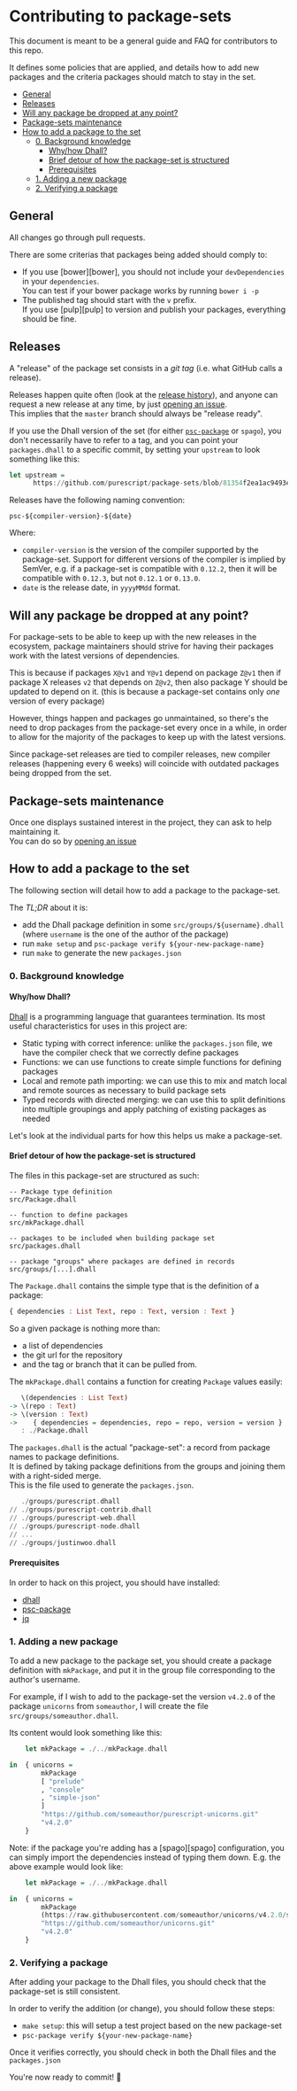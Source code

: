 # Contributing to package-sets

This document is meant to be a general guide and FAQ for contributors to this repo.

It defines some policies that are applied, and details how to add new packages and the
criteria packages should match to stay in the set.

<!-- START doctoc generated TOC please keep comment here to allow auto update -->
<!-- DON'T EDIT THIS SECTION, INSTEAD RE-RUN doctoc TO UPDATE -->


- [General](#general)
- [Releases](#releases)
- [Will any package be dropped at any point?](#will-any-package-be-dropped-at-any-point)
- [Package-sets maintenance](#package-sets-maintenance)
- [How to add a package to the set](#how-to-add-a-package-to-the-set)
  - [0. Background knowledge](#0-background-knowledge)
    - [Why/how Dhall?](#whyhow-dhall)
    - [Brief detour of how the package-set is structured](#brief-detour-of-how-the-package-set-is-structured)
    - [Prerequisites](#prerequisites)
  - [1. Adding a new package](#1-adding-a-new-package)
  - [2. Verifying a package](#2-verifying-a-package)

<!-- END doctoc generated TOC please keep comment here to allow auto update -->

## General

All changes go through pull requests.

There are some criterias that packages being added should comply to:
- If you use [bower][bower], you should not include your `devDependencies`
  in your `dependencies`.  
  You can test if your bower package works by running `bower i -p`
- The published tag should start with the `v` prefix.  
  If you use [pulp][pulp] to version and publish your packages, everything should be fine.

## Releases

A "release" of the package set consists in a *git tag* (i.e. what GitHub calls a release).

Releases happen quite often (look at the [release history][releases]), and anyone can request
a new release at any time, by just [opening an issue][issues].  
This implies that the `master` branch should always be "release ready".

If you use the Dhall version of the set (for either [`psc-package`][local-setup] or `spago`),
you don't necessarily have to refer to a tag, and you can point your `packages.dhall` to 
a specific commit, by setting your `upstream` to look something like this:
```haskell
let upstream =
      https://github.com/purescript/package-sets/blob/81354f2ea1ac9493eb05dfbd43adc6d183bc4ecd/src/packages.dhall
```

Releases have the following naming convention:
```
psc-${compiler-version}-${date}
```

Where:
- `compiler-version` is the version of the compiler supported by the package-set.
  Support for different versions of the compiler is implied by SemVer, e.g. if a package-set
  is compatible with `0.12.2`, then it will be compatible with `0.12.3`, but not `0.12.1` or
  `0.13.0`.
- `date` is the release date, in `yyyyMMdd` format.

## Will any package be dropped at any point?

For package-sets to be able to keep up with the new releases in the ecosystem,
package maintainers should strive for having their packages work with the latest
versions of dependencies.

This is because if packages `X@v1` and `Y@v1` depend on package `Z@v1` then if
package X releases `v2` that depends on `Z@v2`, then also package Y should be updated to 
depend on it. (this is because a package-set contains only *one* version of every package)

However, things happen and packages go unmaintained, so there's the need to drop packages
from the package-set every once in a while, in order to allow for the majority of the
packages to keep up with the latest versions.

Since package-set releases are tied to compiler releases, new compiler releases (happening
every 6 weeks) will coincide with outdated packages being dropped from the set.

## Package-sets maintenance

Once one displays sustained interest in the project, they can ask to help maintaining it.  
You can do so by [opening an issue][issues]

## How to add a package to the set

The following section will detail how to add a package to the package-set.

The *TL;DR* about it is:
- add the Dhall package definition in some `src/groups/${username}.dhall`
  (where `username` is the one of the author of the package)
- run `make setup` and `psc-package verify ${your-new-package-name}`
- run `make` to generate the new `packages.json`

### 0. Background knowledge

#### Why/how Dhall?

[Dhall](https://github.com/dhall-lang/dhall-lang) is a programming language that guarantees
termination. Its most useful characteristics for uses in this project are:
* Static typing with correct inference: unlike the `packages.json` file, we have the 
  compiler check that we correctly define packages
* Functions: we can use functions to create simple functions for defining packages
* Local and remote path importing: we can use this to mix and match local and remote
  sources as necessary to build package sets
* Typed records with directed merging: we can use this to split definitions into multiple
  groupings and apply patching of existing packages as needed

Let's look at the individual parts for how this helps us make a package-set.

#### Brief detour of how the package-set is structured

The files in this package-set are structured as such:

```
-- Package type definition
src/Package.dhall

-- function to define packages
src/mkPackage.dhall

-- packages to be included when building package set
src/packages.dhall

-- package "groups" where packages are defined in records
src/groups/[...].dhall
```

The `Package.dhall` contains the simple type that is the definition of a package:

```hs
{ dependencies : List Text, repo : Text, version : Text }
```

So a given package is nothing more than:
- a list of dependencies
- the git url for the repository
- and the tag or branch that it can be pulled from.

The `mkPackage.dhall` contains a function for creating `Package` values easily:

```hs
   \(dependencies : List Text)
-> \(repo : Text)
-> \(version : Text)
->    { dependencies = dependencies, repo = repo, version = version }
   : ./Package.dhall
```

The `packages.dhall` is the actual "package-set": a record from package names to package
definitions.  
It is defined by taking package definitions from the groups and joining them with a
right-sided merge.  
This is the file used to generate the `packages.json`.


```hs
   ./groups/purescript.dhall
// ./groups/purescript-contrib.dhall
// ./groups/purescript-web.dhall
// ./groups/purescript-node.dhall
// ...
// ./groups/justinwoo.dhall
```

#### Prerequisites

In order to hack on this project, you should have installed:
- [dhall][dhall]
- [psc-package][psc-package]
- [jq][jq]

### 1. Adding a new package

To add a new package to the package set, you should create a package definition with
`mkPackage`, and put it in the group file corresponding to the author's username.

For example, if I wish to add to the package-set the version `v4.2.0` of the package
`unicorns` from `someauthor`, I will create the file `src/groups/someauthor.dhall`.

Its content would look something like this:

```hs
    let mkPackage = ./../mkPackage.dhall

in  { unicorns =
        mkPackage
        [ "prelude"
        , "console"
        , "simple-json"
        ]
        "https://github.com/someauthor/purescript-unicorns.git"
        "v4.2.0"
    }
```

Note: if the package you're adding has a [spago][spago] configuration, you can
simply import the dependencies instead of typing them down. E.g. the above example would
look like:

```hs
    let mkPackage = ./../mkPackage.dhall

in  { unicorns =
        mkPackage
        (https://raw.githubusercontent.com/someauthor/unicorns/v4.2.0/spago.dhall).dependencies
        "https://github.com/someauthor/unicorns.git"
        "v4.2.0"
    }
```

### 2. Verifying a package

After adding your package to the Dhall files, you should check that the package-set is still
consistent.

In order to verify the addition (or change), you should follow these steps:
- `make setup`: this will setup a test project based on the new package-set
- `psc-package verify ${your-new-package-name}`

Once it verifies correctly, you should check in both the Dhall files and the `packages.json`

You're now ready to commit! 🙂

[jq]: https://github.com/stedolan/jq
[psc-package]: https://github.com/purescript/psc-package/
[dhall]: https://github.com/dhall-lang/dhall-haskell
[releases]: https://github.com/purescript/package-sets/releases
[issues]: https://github.com/purescript/package-sets/issues
[local-setup]: https://github.com/spacchetti/spago#i-still-want-to-use-psc-package-can-this-help-me-in-some-way
